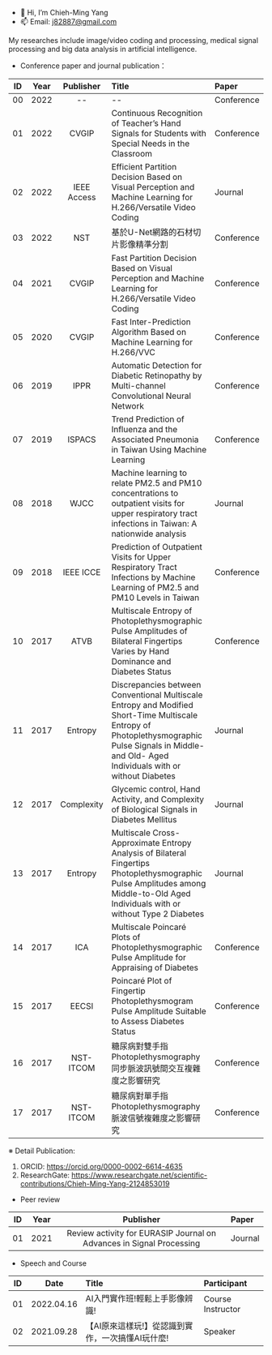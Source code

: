 - 👋 Hi, I’m Chieh-Ming Yang
- 📫 Email: j82887@gmail.com

My researches include image/video coding and processing, medical signal processing and big data analysis in artificial intelligence.
- Conference paper and journal publication：

| ID | Year | Publisher | Title | Paper |
| :----: | :----: | :----: | :---- | :---- | 
| 00 | 2022 | -- | -- | Conference |
| 01 | 2022 | CVGIP | Continuous Recognition of Teacher’s Hand Signals for Students with Special Needs in the Classroom | Conference |
| 02 | 2022 | IEEE Access | Efficient Partition Decision Based on Visual Perception and Machine Learning for H.266/Versatile Video Coding | Journal |
| 03 | 2022 | NST | 基於U-Net網路的石材切片影像精準分割 | Conference |
| 04 | 2021 | CVGIP | Fast Partition Decision Based on Visual Perception and Machine Learning for H.266/Versatile Video Coding | Conference |
| 05 | 2020 | CVGIP | Fast Inter-Prediction Algorithm Based on Machine Learning for H.266/VVC | Conference |
| 06 | 2019 | IPPR | Automatic Detection for Diabetic Retinopathy by Multi-channel Convolutional Neural Network | Conference |
| 07 | 2019 | ISPACS | Trend Prediction of Influenza and the Associated Pneumonia in Taiwan Using Machine Learning | Conference |
| 08 | 2018 | WJCC | Machine learning to relate PM2.5 and PM10 concentrations to outpatient visits for upper respiratory tract infections in Taiwan: A nationwide analysis | Journal |
| 09 | 2018 | IEEE ICCE | Prediction of Outpatient Visits for Upper Respiratory Tract Infections by Machine Learning of PM2.5 and PM10 Levels in Taiwan | Conference |
| 10 | 2017 | ATVB | Multiscale Entropy of Photoplethysmographic Pulse Amplitudes of Bilateral Fingertips Varies by Hand Dominance and Diabetes Status | Conference |
| 11 | 2017 | Entropy | Discrepancies between Conventional Multiscale Entropy and Modified Short-Time Multiscale Entropy of Photoplethysmographic Pulse Signals in Middle- and Old- Aged Individuals with or without Diabetes | Journal |
| 12 | 2017 | Complexity | Glycemic control, Hand Activity, and Complexity of Biological Signals in Diabetes Mellitus | Journal |
| 13 | 2017 | Entropy | Multiscale Cross-Approximate Entropy Analysis of Bilateral Fingertips Photoplethysmographic Pulse Amplitudes among Middle-to-Old Aged Individuals with or without Type 2 Diabetes | Journal |
| 14 | 2017 | ICA | Multiscale Poincaré Plots of Photoplethysmographic Pulse Amplitude for Appraising of Diabetes | Conference |
| 15 | 2017 | EECSI | Poincaré Plot of Fingertip Photoplethysmogram Pulse Amplitude Suitable to Assess Diabetes Status | Conference |
| 16 | 2017 | NST-ITCOM | 糖尿病對雙手指Photoplethysmography同步脈波訊號間交互複雜度之影響研究 | Conference |
| 17 | 2017 | NST-ITCOM | 糖尿病對單手指Photoplethysmography脈波信號複雜度之影響研究 | Conference |

※ Detail Publication: 
1. ORCID: https://orcid.org/0000-0002-6614-4635
2. ResearchGate: https://www.researchgate.net/scientific-contributions/Chieh-Ming-Yang-2124853019


- Peer review

| ID | Year | Publisher | Paper |
| :----: | :----: | :----: | :---- | 
| 01 | 2021 | Review activity for EURASIP Journal on Advances in Signal Processing | Journal |

- Speech and Course

| ID | Date | Title | Participant |
| :----: | :----: | :---- | :---- | 
| 01 | 2022.04.16 | AI入門實作班!輕鬆上手影像辨識! | Course Instructor |
| 02 | 2021.09.28 | 【AI原來這樣玩!】從認識到實作，一次搞懂AI玩什麼! | Speaker |

